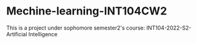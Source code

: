 # Mechine-learning-INT104CW2
This is a project under sophomore semester2's course: INT104-2022-S2-Artificial Intelligence
